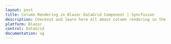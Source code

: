 ```yaml
---
layout: post
title: Column Rendering in Blazor DataGrid Component | Syncfusion
description: Checkout and learn here all about column rendering in the Syncfusion Blazor DataGrid component and much more details.
platform: Blazor
control: DataGrid
documentation: ug
---
```


